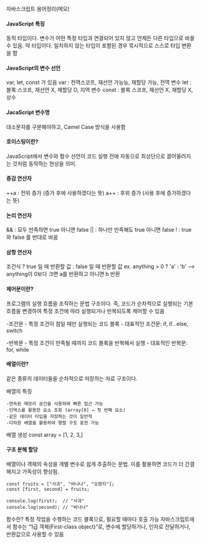 자바스크립트 용어정리(메모)

#### JavaScript 특징
  동적 타입이다. 변수가 어떤 특정 타입과 연결되어 있지 않고 언제든 다른 타입으로 바꿀 수 있음.
  약 타입이다. 일치하지 않는 타입이 포함된 경우 묵시적으로 스스로 타입 변환을 함

#### JavaScript의 변수 선언
  var, let, const 가 있음
  var   : 전역스코프, 재선언 가능능, 재할당 가능, 전역 변수
  let   : 블록 스코프, 재선언 X, 재할당 O, 지역 변수
  const : 블록 스코프, 재선언 X, 재할당 X, 상수

#### JacaScript 변수명
  대소문자를 구분해야하고, Camel Case 방식을 사용함

#### 호이스팅이란?
  JavaScript에서 변수와 함수 선언이 코드 실행 전에 자동으로 최상단으로 끌어올려지는 것처럼 동작하는 현상을 의미.

#### 증감 연산자
  ++a : 전위 증가 (증가 후에 사용하겠다는 뜻)
  a++ : 후위 증가 (사용 후에 증가하겠다는 뜻)

#### 논리 연산자
  && : 모두 만족하면 true 아니면 false
  || : 하나만 만족해도 true 아니면 false
  !  : true 와 false 를 반대로 바꿈

#### 삼항 연산자
  조건식 ? true 일 때 반환할 값 : false 일 때 반환할 값
  ex. anything > 0 ? 'a' : 'b'  -->  anything이 0보다 크면 a를 반환하고 아니면 b 반환

#### 제어문이란?

  프로그램의 실행 흐름을 조작하는 문법 구조이다. 즉, 코드가 순차적으로 실행되는 기본 흐름을 변경하여 특정 조건에 따라 실행되거나 반복되도록 제어할 수 있음

  -조건문
    - 특정 조건이 참일 때만 실행되는 코드 블록
    - 대표적인 조건문: if, if...else, switch

  -반복문
    - 특정 조건이 만족될 때까지 코드 블록을 반복해서 실행
    - 대표적인 반복문: for, while

#### 배열이란?

  같은 종류의 데이터들을 순차적으로 저장하는 자료 구조이다.

  배열의 특징
  
    -연속된 메모리 공간을 사용하여 빠른 접근 가능
    -인덱스를 활용한 요소 조회 (array[0] → 첫 번째 요소)
    -같은 데이터 타입을 저장하는 것이 일반적
    -다차원 배열을 활용하여 행렬 구조 표현 가능

  배열 생성
    const array = [1, 2, 3,]

#### 구조 분해 할당
  배열이나 객체의 속성을 개별 변수로 쉽게 추출하는 문법. 이를 활용하면 코드가 더 간결해지고 가독성이 향상됨.
  ```
  const fruits = ["사과", "바나나", "오렌지"];
  const [first, second] = fruits;

  console.log(first);  // "사과"
  console.log(second); // "바나나"
  ```












함수란?
  특정 작업을 수행하는 코드 블록으로, 필요할 때마다 호출 가능
  자바스크립트에서 함수는 “1급 객체(First-class object)”로, 변수에 할당하거나, 인자로 전달하거나, 반환값으로 사용할 수 있음


